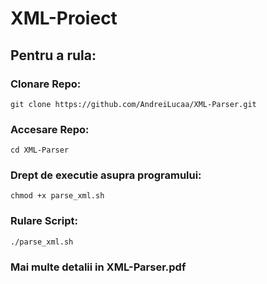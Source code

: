 # XML-Proiect

## Pentru a rula:

  ### Clonare Repo:
    git clone https://github.com/AndreiLucaa/XML-Parser.git
  ### Accesare Repo:
    cd XML-Parser
  ### Drept de executie asupra programului:
    chmod +x parse_xml.sh
  ### Rulare Script:
    ./parse_xml.sh
  ### Mai multe detalii in XML-Parser.pdf
